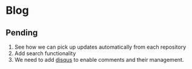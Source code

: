 # Blog

## Pending
1. See how we can pick up updates automatically from each repository
1. Add search functionality
1. We need to add [disqus](https://disqus.com/features/engage/) to enable comments and their management.
